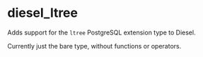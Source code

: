 # diesel_ltree

Adds support for the `ltree` PostgreSQL extension type to Diesel.

Currently just the bare type, without functions or operators.
